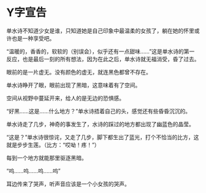 # Y字宣告

单水诗不知道少女是谁，只知道她是自己印象中最温柔的女孩了，躺在她的怀里或许也是一种享受吧。

“温暖的，香香的，软软的（别误会），似乎还有一点甜味……”这是单水诗的第一反应，也是最后一刻的所有想法，因为在此之后，单水诗就无福消受，昏了过去。

眼前的是一片虚无。没有颜色的虚无，就连黑色都曾不存在。

单水诗睁开了眼，眼前出现了黑暗，这意味着有了空间。

空间从视野中蔓延开来，给人的是无边的恐惧感。

“好黑……这是……什么地方？”单水诗捂着自己的头，感觉还有些昏昏沉沉的。

单水诗走了几步，神奇的事发生了，水诗的踩过的地方都出现了幽蓝色的晶莹。

“这是？”单水诗很惊诧，又走了几步，脚下都生出了蓝光，打个不恰当的比方，这就是步步生莲。（比方：“哎呦！疼！”）

每到一个地方就能那里驱逐黑暗。

“呜……呜……呜……呜”

耳边传来了哭声，听声音应该是一个小女孩的哭声。